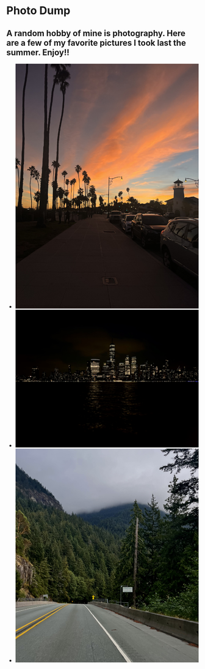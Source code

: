 # Photo Dump
## A random hobby of mine is photography. Here are a few of my favorite pictures I took last the summer. Enjoy!!

- ![Sunset Pic](sunset.jpg)
- ![City Pic](city.jpg)
- ![Nature Pic](nature.jpg)